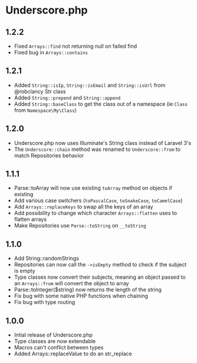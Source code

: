 Underscore.php
=====

1.2.2
-----

- Fixed `Arrays::find` not returning null on failed find
- Fixed bug in `Arrays::contains`

1.2.1
-----

- Added `String::isIp`, `String::isEmail` and `String::isUrl` from @robclancy Str class
- Added `String::prepend` and `String::append`
- Added `String::baseClass` to get the class out of a namespace (ie `Class` from `Namespace\My\Class`)

1.2.0
-----

- Underscore.php now uses Illuminate's String class instead of Laravel 3's
- The `Underscore::chain` method was renamed to `Underscore::from` to match Repositories behavior

1.1.1
-----

- Parse::toArray will now use existing `toArray` method on objects if existing
- Add various case switchers (`toPascalCase`, `toSnakeCase`, `toCamelCase`)
- Add `Arrays::replaceKeys` to swap all the keys of an array
- Add possibility to change which character `Arrays::flatten` uses to flatten arrays
- Make Repositories use `Parse::toString` on `__toString`

1.1.0
-----

- Add String::randomStrings
- Repositories can now call the `->isEmpty` method to check if the subject is empty
- Type classes now convert their subjects, meaning an object passed to an `Arrays::from` will convert the object to array
- Parse::toInteger($string) now returns the length of the string
- Fix bug with some native PHP functions when chaining
- Fix bug with type routing

1.0.0
-----

- Intial release of Underscore.php
- Type classes are now extendable
- Macros can't conflict between types
- Added Arrays::replaceValue to do an str_replace